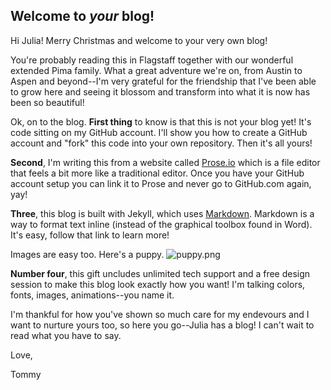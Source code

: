 ## Welcome to _your_ blog!

Hi Julia! Merry Christmas and welcome to your very own blog!

You're probably reading this in Flagstaff together with our wonderful extended Pima family. What a great adventure we're on, from Austin to Aspen and beyond--I'm very grateful for the friendship that I've been able to grow here and seeing it blossom and transform into what it is now has been so beautiful!

Ok, on to the blog. **First thing** to know is that this is not your blog yet! It's code sitting on my GitHub account. I'll show you how to create a GitHub account and "fork" this code into your own repository. Then it's all yours!

**Second**, I'm writing this from a website called [Prose.io](https://prose.io) which is a file editor that feels a bit more like a traditional editor. Once you have your GitHub account setup you can link it to Prose and never go to GitHub.com again, yay!

**Three**, this blog is built with Jekyll, which uses [Markdown](https://www.markdownguide.org/basic-syntax/). Markdown is a way to format text inline (instead of the graphical toolbox found in Word). It's easy, follow that link to learn more!

Images are easy too. Here's a puppy.
![puppy.png]({{site.baseurl}}/_posts/puppy.png)

**Number four**, this gift uncludes unlimited tech support and a free design session to make this blog look exactly how you want! I'm talking colors, fonts, images, animations--you name it. 

I'm thankful for how you've shown so much care for my endevours and I want to nurture yours too, so here you go--Julia has a blog! I can't wait to read what you have to say.

Love,

Tommy

